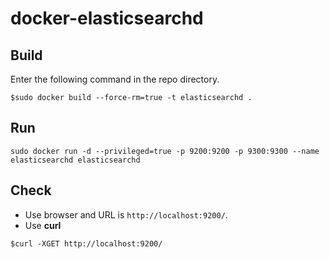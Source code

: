 # docker-elasticsearchd

## Build

Enter the following command in the repo directory.  
```
$sudo docker build --force-rm=true -t elasticsearchd .
```

## Run
  
```
sudo docker run -d --privileged=true -p 9200:9200 -p 9300:9300 --name elasticsearchd elasticsearchd
```

## Check

+ Use browser and URL is `http://localhost:9200/`.
+ Use **curl**
```
$curl -XGET http://localhost:9200/
```
